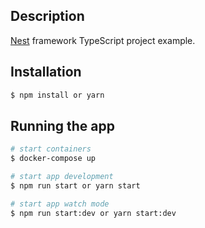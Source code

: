 ## Description

[Nest](https://github.com/nestjs/nest) framework TypeScript project example.

## Installation

```bash
$ npm install or yarn
```

## Running the app

```bash
# start containers
$ docker-compose up

# start app development
$ npm run start or yarn start

# start app watch mode
$ npm run start:dev or yarn start:dev
```